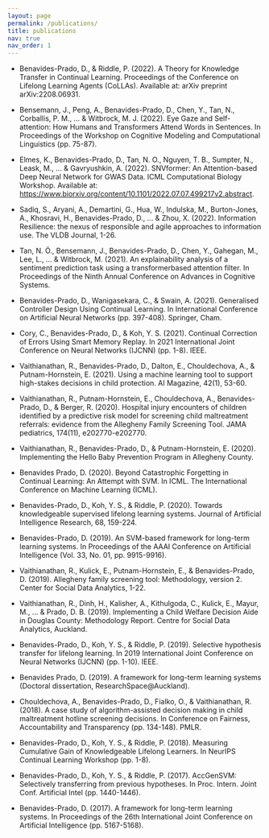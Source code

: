 ```yaml
---
layout: page
permalink: /publications/
title: publications
nav: true
nav_order: 1
---
```


- Benavides-Prado, D., & Riddle, P. (2022). A Theory for Knowledge Transfer in Continual Learning. Proceedings of the Conference on Lifelong Learning Agents (CoLLAs). Available at: arXiv preprint arXiv:2208.06931.

- Bensemann, J., Peng, A., Benavides-Prado, D., Chen, Y., Tan, N., Corballis, P. M., ... & Witbrock, M. J. (2022). Eye Gaze and Self-attention: How Humans and Transformers Attend Words in Sentences. In Proceedings of the Workshop on Cognitive Modeling and Computational Linguistics (pp. 75-87).

- Elmes, K., Benavides-Prado, D., Tan, N. O., Nguyen, T. B., Sumpter, N., Leask, M., ... & Gavryushkin, A. (2022). SNVformer: An Attention-based Deep Neural Network for GWAS Data. ICML Computational Biology Workshop. Available at: https://www.biorxiv.org/content/10.1101/2022.07.07.499217v2.abstract.

- Sadiq, S., Aryani, A., Demartini, G., Hua, W., Indulska, M., Burton-Jones, A., Khosravi, H., Benavides-Prado, D., ... & Zhou, X. (2022). Information Resilience: the nexus of responsible and agile approaches to information use. The VLDB Journal, 1-26.

- Tan, N. Ö., Bensemann, J., Benavides-Prado, D., Chen, Y., Gahegan, M., Lee, L., ... & Witbrock, M. (2021). An explainability analysis of a sentiment prediction task using a transformerbased attention filter. In Proceedings of the Ninth Annual Conference on Advances in Cognitive Systems.

- Benavides-Prado, D., Wanigasekara, C., & Swain, A. (2021). Generalised Controller Design Using Continual Learning. In International Conference on Artificial Neural Networks (pp. 397-408). Springer, Cham.

- Cory, C., Benavides-Prado, D., & Koh, Y. S. (2021). Continual Correction of Errors Using Smart Memory Replay. In 2021 International Joint Conference on Neural Networks (IJCNN) (pp. 1-8). IEEE.

- Vaithianathan, R., Benavides-Prado, D., Dalton, E., Chouldechova, A., & Putnam-Hornstein, E. (2021). Using a machine learning tool to support high-stakes decisions in child protection. AI Magazine, 42(1), 53-60.

- Vaithianathan, R., Putnam-Hornstein, E., Chouldechova, A., Benavides-Prado, D., & Berger, R. (2020). Hospital injury encounters of children identified by a predictive risk model for screening child maltreatment referrals: evidence from the Allegheny Family Screening Tool. JAMA pediatrics, 174(11), e202770-e202770.

- Vaithianathan, R., Benavides-Prado, D., & Putnam-Hornstein, E. (2020). Implementing the Hello Baby Prevention Program in Allegheny County.

- Benavides Prado, D. (2020). Beyond Catastrophic Forgetting in Continual Learning: An Attempt with SVM. In ICML. The International Conference on Machine Learning (ICML).

- Benavides-Prado, D., Koh, Y. S., & Riddle, P. (2020). Towards knowledgeable supervised lifelong learning systems. Journal of Artificial Intelligence Research, 68, 159-224.

- Benavides-Prado, D. (2019). An SVM-based framework for long-term learning systems. In Proceedings of the AAAI Conference on Artificial Intelligence (Vol. 33, No. 01, pp. 9915-9916).

- Vaithianathan, R., Kulick, E., Putnam-Hornstein, E., & Benavides-Prado, D. (2019). Allegheny family screening tool: Methodology, version 2. Center for Social Data Analytics, 1-22.

- Vaithianathan, R., Dinh, H., Kalisher, A., Kithulgoda, C., Kulick, E., Mayur, M., ... & Prado, D. B. (2019). Implementing a Child Welfare Decision Aide in Douglas County: Methodology Report. Centre for Social Data Analytics, Auckland.

- Benavides-Prado, D., Koh, Y. S., & Riddle, P. (2019). Selective hypothesis transfer for lifelong learning. In 2019 International Joint Conference on Neural Networks (IJCNN) (pp. 1-10). IEEE.

- Benavides Prado, D. (2019). A framework for long-term learning systems (Doctoral dissertation, ResearchSpace@Auckland).

- Chouldechova, A., Benavides-Prado, D., Fialko, O., & Vaithianathan, R. (2018). A case study of algorithm-assisted decision making in child maltreatment hotline screening decisions. In Conference on Fairness, Accountability and Transparency (pp. 134-148). PMLR.

- Benavides-Prado, D., Koh, Y. S., & Riddle, P. (2018). Measuring Cumulative Gain of Knowledgeable Lifelong Learners. In NeurIPS Continual Learning Workshop (pp. 1-8).

- Benavides-Prado, D., Koh, Y. S., & Riddle, P. (2017). AccGenSVM: Selectively transferring from previous hypotheses. In Proc. Intern. Joint Conf. Artificial Intel (pp. 1440-1446).

- Benavides-Prado, D. (2017). A framework for long-term learning systems. In Proceedings of the 26th International Joint Conference on Artificial Intelligence (pp. 5167-5168).

